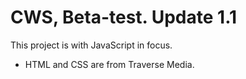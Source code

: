 # CWS, Beta-test. Update 1.1

This project is with JavaScript in focus.
- HTML and CSS are from Traverse Media.
